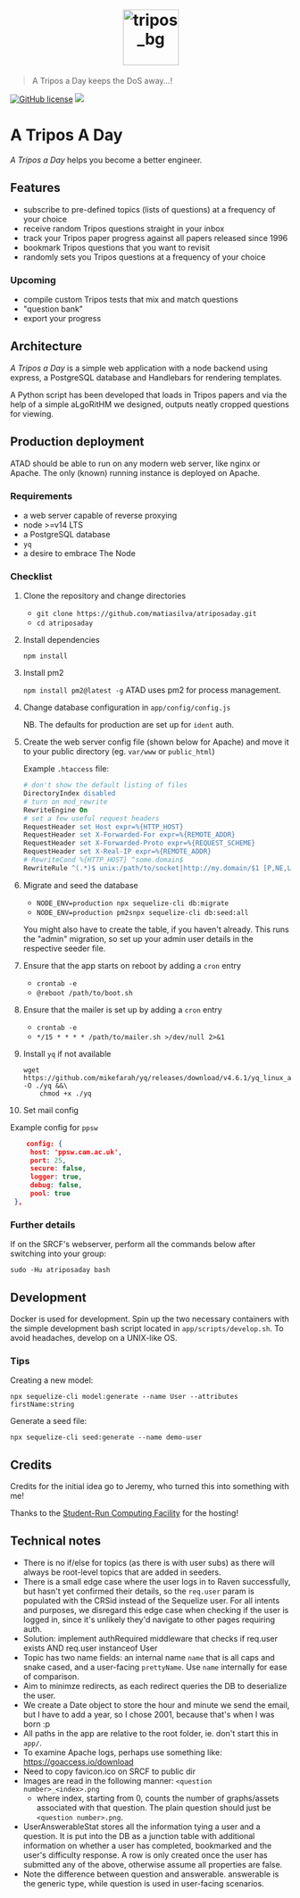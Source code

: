 <h1 align="center"><a href="https://atriposaday.lt0.org.uk" target="_blank" rel="noopener noreferrer"><img width="100" alt="tripos_bg" src="https://user-images.githubusercontent.com/23108156/109943464-22dd4b00-7ccd-11eb-8613-706c415109eb.png"></a></h1>

> A Tripos a Day keeps the DoS away...!

[![GitHub license](https://img.shields.io/github/license/Naereen/StrapDown.js.svg)](https://atriposaday.lt0.org.uk) [![](https://img.shields.io/badge/unicorn-approved-ff69b4.svg)](https://atriposaday.lt0.org.uk)

# A Tripos A Day

_A Tripos a Day_ helps you become a better engineer.

## Features

- subscribe to pre-defined topics (lists of questions) at a frequency of your choice
- receive random Tripos questions straight in your inbox
- track your Tripos paper progress against all papers released since 1996
- bookmark Tripos questions that you want to revisit
- randomly sets you Tripos questions at a frequency of your choice

### Upcoming

- compile custom Tripos tests that mix and match questions
- "question bank"
- export your progress

## Architecture

_A Tripos a Day_ is a simple web application with a node backend using express, a PostgreSQL database and Handlebars for rendering templates.

A Python script has been developed that loads in Tripos papers and via the help of a simple aLgoRitHM we designed, outputs neatly cropped questions for viewing.

## Production deployment

ATAD should be able to run on any modern web server, like nginx or Apache. The only (known) running instance is deployed on Apache.

### Requirements

- a web server capable of reverse proxying
- node >=v14 LTS
- a PostgreSQL database
- `yq`
- a desire to embrace The Node

### Checklist

1. Clone the repository and change directories

   - `git clone https://github.com/matiasilva/atriposaday.git`
   - `cd atriposaday`

2. Install dependencies

   `npm install`

3. Install pm2

   `npm install pm2@latest -g`
   ATAD uses pm2 for process management.

4. Change database configuration in `app/config/config.js`

   NB. The defaults for production are set up for `ident` auth.

5. Create the web server config file (shown below for Apache) and move it to your public directory (eg. `var/www` or `public_html`)

   Example `.htaccess` file:

   ```apache
   # don't show the default listing of files
   DirectoryIndex disabled
   # turn on mod_rewrite
   RewriteEngine On
   # set a few useful request headers
   RequestHeader set Host expr=%{HTTP_HOST}
   RequestHeader set X-Forwarded-For expr=%{REMOTE_ADDR}
   RequestHeader set X-Forwarded-Proto expr=%{REQUEST_SCHEME}
   RequestHeader set X-Real-IP expr=%{REMOTE_ADDR}
   # RewriteCond %{HTTP_HOST} ^some.domain$
   RewriteRule ^(.*)$ unix:/path/to/socket|http://my.domain/$1 [P,NE,L,QSA]
   ```

6. Migrate and seed the database

   - `NODE_ENV=production npx sequelize-cli db:migrate`
   - `NODE_ENV=production pm2snpx sequelize-cli db:seed:all`

   You might also have to create the table, if you haven't already. This runs the "admin" migration, so set up your admin user details in the respective seeder file.

7. Ensure that the app starts on reboot by adding a `cron` entry

   - `crontab -e`
   - `@reboot /path/to/boot.sh`

8. Ensure that the mailer is set up by adding a `cron` entry

   - `crontab -e`
   - `*/15 * * * * /path/to/mailer.sh >/dev/null 2>&1`

9. Install `yq` if not available

   ```shell
   wget https://github.com/mikefarah/yq/releases/download/v4.6.1/yq_linux_arm -O ./yq &&\
       chmod +x ./yq
   ```

10. Set mail config

   Example config for `ppsw`

   ```json
       config: {
        host: 'ppsw.cam.ac.uk',
        port: 25,
        secure: false,
        logger: true,
        debug: false,
        pool: true
    },
   ```

### Further details

If on the SRCF's webserver, perform all the commands below after switching into your group:

`sudo -Hu atriposaday bash`

## Development

Docker is used for development. Spin up the two necessary containers with the simple development bash script located in `app/scripts/develop.sh`. To avoid headaches, develop on a UNIX-like OS.

### Tips

Creating a new model:

`npx sequelize-cli model:generate --name User --attributes firstName:string`

Generate a seed file:

`npx sequelize-cli seed:generate --name demo-user`

## Credits

Credits for the initial idea go to Jeremy, who turned this into something with me!

Thanks to the [Student-Run Computing Facility](https://www.srcf.net/) for the hosting!

## Technical notes

- There is no if/else for topics (as there is with user subs) as there will always be root-level topics that are added in seeders.
- There is a small edge case where the user logs in to Raven successfully, but hasn't yet confirmed their details, so the `req.user` param is populated with the CRSid instead of the Sequelize user. For all intents and purposes, we disregard this edge case when checking if the user is logged in, since it's unlikely they'd navigate to other pages requiring auth.
- Solution: implement authRequired middleware that checks if req.user exists AND req.user instanceof User
- Topic has two name fields: an internal name `name` that is all caps and snake cased, and a user-facing `prettyName`. Use `name` internally for ease of comparison.
- Aim to minimze redirects, as each redirect queries the DB to deserialize the user.
- We create a Date object to store the hour and minute we send the email, but I have to add a year, so I chose 2001, because that's when I was born :p
- All paths in the app are relative to the root folder, ie. don't start this in `app/`.
- To examine Apache logs, perhaps use something like: https://goaccess.io/download
- Need to copy favicon.ico on SRCF to public dir
- Images are read in the following manner: `<question number>_<index>.png`
  - where index, starting from 0, counts the number of graphs/assets associated with that question. The plain question should just be `<question number>.png`.
- UserAnswerableStat stores all the information tying a user and a question. It is put into the DB as a junction table with additional information on whether a user has completed, bookmarked and the user's difficulty response. A row is only created once the user has submitted any of the above, otherwise assume all properties are false.
- Note the difference between question and answerable. answerable is the generic type, while question is used in user-facing scenarios.
